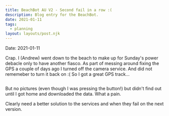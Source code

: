```yaml
---
title: BeachBot AU V2 - Second fail in a row :(
description: Blog entry for the BeachBot.
date: 2021-01-11
tags:
  - planning
layout: layouts/post.njk
---
```

Date: 2021-01-11

Crap. I (Andrew) went down to the beach to make up for Sunday's power debacle only to have another fiasco. As part of messing around fixing the GPS a couple of days ago I turned off the camera service. And did not rememeber to turn it back on :(  So I got a great GPS track...

<img href="{{ '/img/2021-01-11_pm_beach_route.png' | url }}"/>

But no pictures (even though I was pressing the button!) but didn't find out until I got home and downloaded the data. What a pain. 

Clearly need a better solution to the services and when they fail on the next version.